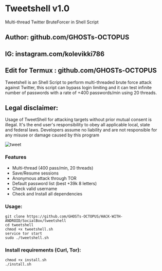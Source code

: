 # Tweetshell v1.0
Multi-thread Twitter BruteForcer in Shell Script

## Author: github.com/GHOSTs-OCTOPUS
## IG: instagram.com/kolevikki786
## Edit for Termux : github.com/GHOSTs-OCTOPUS
Tweetshell is an Shell Script to perform multi-threaded brute force attack against Twitter, this script can bypass login limiting and it can test infinite number of passwords with a rate of +400 passwords/min using 20 threads.

## Legal disclaimer:

Usage of TweetShell for attacking targets without prior mutual consent is illegal. It's the end user's responsibility to obey all applicable local, state and federal laws. Developers assume no liability and are not responsible for any misuse or damage caused by this program 

![tweet](https://user-images.githubusercontent.com/34893261/38052298-2abf6b28-32a7-11e8-83e6-de7c015b774e.png)

### Features
- Multi-thread (400 pass/min, 20 threads)
- Save/Resume sessions
- Anonymous attack through TOR
- Default password list (best +39k 8 letters)
- Check valid username
- Check and Install all dependencies

### Usage:
```
git clone https://github.com/GHOSTs-OCTOPUS/HACK-WITH-ANDROID/SocialBox/tweetshell
cd tweetshell
chmod +x tweetshell.sh
service tor start
sudo ./tweetshell.sh
```

### Install requirements (Curl, Tor):

```
chmod +x install.sh
./install.sh
```
